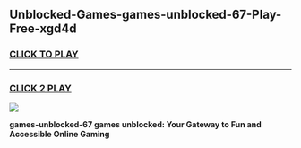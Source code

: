 
## Unblocked-Games-games-unblocked-67-Play-Free-xgd4d
<h3>
<a href="https://premium76.site?title=games-unblocked-67&ref=10A">CLICK TO PLAY</a></h3>
<hr>

<h3>
<a href="https://premium76.site?title=games-unblocked-67&ref=10A">CLICK 2 PLAY</a>
  
</h3>

<a href="https://premium76.site?title=games-unblocked-67&ref=10A"><img src="https://clearcache.store/games.png"></a>


**games-unblocked-67 games unblocked: Your Gateway to Fun and Accessible Online Gaming**
